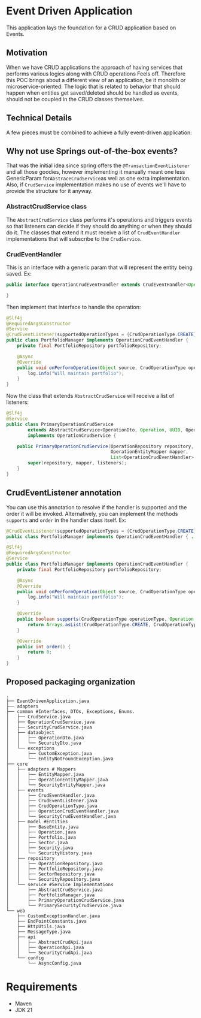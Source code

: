 # Event Driven Application

This application lays the foundation for a CRUD application based on Events.

## Motivation

When we have CRUD applications the approach of having services that performs various logics along with CRUD operations
Feels off. Therefore this POC brings about a different view of an application, be it monolith or microservice-oriented:
The logic that is related to behavior that should happen when entities get saved/deleted should be handled as events,
should not be coupled in the CRUD classes themselves.

## Technical Details
A few pieces must be combined to achieve a fully event-driven application:

## Why not use Springs out-of-the-box events?
That was the initial idea since spring offers the ```@TransactionEventListener``` and all those goodies, however 
implementing it manually meant one less GenericParam for```AbstraceCrudService```as well as one extra implementation. 
Also, if ```CrudService``` implementation makes no use of events we'll have to provide the structure for it anyway.

### AbstractCrudService class
The ```AbstractCrudService``` class performs it's operations and triggers events so that listeners can decide if 
they should do anything or when they should do it. The classes that extend it must receive a list of ```CrudEventHandler```
implementations that will subscribe to the ```CrudService```.

### CrudEventHandler
This is an interface with a generic param that will represent the entity being saved. Ex:

```java
public interface OperationCrudEventHandler extends CrudEventHandler<Operation> {

}
```
Then implement that interface to handle the operation:
```java
@Slf4j
@RequiredArgsConstructor
@Service
@CrudEventListener(supportedOperationTypes = {CrudOperationType.CREATE}, order = 0)
public class PortfolioManager implements OperationCrudEventHandler {
    private final PortfolioRepository portfolioRepository;

    @Async
    @Override
    public void onPerformOperation(Object source, CrudOperationType operationType, Operation entity) {
        log.info("Will maintain portfolio");
    }
}
```

Now the class that extends ```AbstractCrudService``` will receive a list of listeners:

```java
@Slf4j
@Service
public class PrimaryOperationCrudService
        extends AbstractCrudService<OperationDto, Operation, UUID, OperationRepository, OperationEntityMapper>
        implements OperationCrudService {

    public PrimaryOperationCrudService(OperationRepository repository, 
                                       OperationEntityMapper mapper,
                                       List<OperationCrudEventHandler> listeners) {
        super(repository, mapper, listeners);
    }
}
```

## CrudEventListener annotation

You can use this annotation to resolve if the handler is supported and the order it will be invoked. Alternatively, 
you can implement the methods ```supports``` and ```order``` in the handler class itself. Ex:

```java
@CrudEventListener(supportedOperationTypes = {CrudOperationType.CREATE}, order = 0)
public class PortfolioManager implements OperationCrudEventHandler { ... }
```

```java
@Slf4j
@RequiredArgsConstructor
@Service
public class PortfolioManager implements OperationCrudEventHandler {
    private final PortfolioRepository portfolioRepository;

    @Async
    @Override
    public void onPerformOperation(Object source, CrudOperationType operationType, Operation entity) {
        log.info("Will maintain portfolio");
    }

    @Override
    public boolean supports(CrudOperationType operationType, Operation entity) {
        return Arrays.asList(CrudOperationType.CREATE, CrudOperationType.DELETE).contains(operationType);
    }

    @Override
    public int order() {
        return 0;
    }
}

```

## Proposed packaging organization

```text
.
├── EventDrivenApplication.java
├── adapters
├── common #Interfaces, DTOs, Exceptions, Enums.
│   ├── CrudService.java
│   ├── OperationCrudService.java
│   ├── SecurityCrudService.java
│   ├── dataobject
│   │   ├── OperationDto.java
│   │   └── SecurityDto.java
│   └── exceptions
│       ├── CustomException.java
│       └── EntityNotFoundException.java
├── core
│   ├── adapters # Mappers
│   │   ├── EntityMapper.java
│   │   ├── OperationEntityMapper.java
│   │   └── SecurityEntityMapper.java
│   ├── events
│   │   ├── CrudEventHandler.java
│   │   ├── CrudEventListener.java
│   │   ├── CrudOperationType.java
│   │   ├── OperationCrudEventHandler.java
│   │   └── SecurityCrudEventHandler.java
│   ├── model #Entities
│   │   ├── BaseEntity.java
│   │   ├── Operation.java
│   │   ├── Portfolio.java
│   │   ├── Sector.java
│   │   ├── Security.java
│   │   └── SecurityHistory.java
│   ├── repository
│   │   ├── OperationRepository.java
│   │   ├── PortfolioRepository.java
│   │   ├── SectorRepository.java
│   │   └── SecurityRepository.java
│   └── service #Service Implementations
│       ├── AbstractCrudService.java
│       ├── PortfolioManager.java
│       ├── PrimaryOperationCrudService.java
│       └── PrimarySecurityCrudService.java
└── web
    ├── CustomExceptionHandler.java
    ├── EndPointConstants.java
    ├── HttpUtils.java
    ├── MessageType.java
    ├── api
    │   ├── AbstractCrudApi.java
    │   ├── OperationApi.java
    │   └── SecurityCrudApi.java
    └── config
        └── AsyncConfig.java
```

# Requirements

- Maven
- JDK 21

